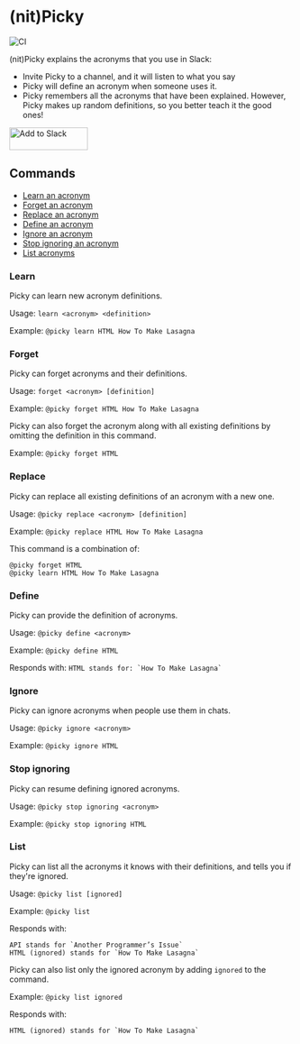 # (nit)Picky

![CI](https://github.com/ggalmazor/picky/actions/workflows/ci.yml/badge.svg)

(nit)Picky explains the acronyms that you use in Slack:
- Invite Picky to a channel, and it will listen to what you say
- Picky will define an acronym when someone uses it.
- Picky remembers all the acronyms that have been explained. However, Picky makes up random definitions, so you better teach it the good ones!

<a href="https://slack.com/oauth/v2/authorize?client_id=7828417850918.7820563959399&scope=app_mentions:read,channels:history,chat:write,im:history,im:write,reactions:write,team:read&user_scope="><img alt="Add to Slack" height="40" width="139" src="https://platform.slack-edge.com/img/add_to_slack.png" srcSet="https://platform.slack-edge.com/img/add_to_slack.png 1x, https://platform.slack-edge.com/img/add_to_slack@2x.png 2x" /></a>

## Commands

- [Learn an acronym](#learn)
- [Forget an acronym](#forget)
- [Replace an acronym](#replace)
- [Define an acronym](#define)
- [Ignore an acronym](#ignore)
- [Stop ignoring an acronym](#stop-ignoring)
- [List acronyms](#list)

### Learn

Picky can learn new acronym definitions.

Usage: `learn <acronym> <definition>`

Example: `@picky learn HTML How To Make Lasagna`

### Forget

Picky can forget acronyms and their definitions.

Usage: `forget <acronym> [definition]`

Example: `@picky forget HTML How To Make Lasagna`

Picky can also forget the acronym along with all existing definitions by omitting the definition in this command.

Example: `@picky forget HTML`

### Replace

Picky can replace all existing definitions of an acronym with a new one.

Usage: `@picky replace <acronym> [definition]`

Example: `@picky replace HTML How To Make Lasagna`

This command is a combination of:
```
@picky forget HTML
@picky learn HTML How To Make Lasagna
```

### Define

Picky can provide the definition of acronyms.

Usage: `@picky define <acronym>`

Example: `@picky define HTML`

Responds with: ``HTML stands for: `How To Make Lasagna` ``

### Ignore

Picky can ignore acronyms when people use them in chats.

Usage: `@picky ignore <acronym>`

Example: `@picky ignore HTML`

### Stop ignoring

Picky can resume defining ignored acronyms.

Usage: `@picky stop ignoring <acronym>`

Example: `@picky stop ignoring HTML`

### List

Picky can list all the acronyms it knows with their definitions, and tells you if they're ignored.

Usage: `@picky list [ignored]`

Example: `@picky list`

Responds with: 
```
API stands for `Another Programmer’s Issue`
HTML (ignored) stands for `How To Make Lasagna`
```

Picky can also list only the ignored acronym by adding `ignored` to the command.

Example: `@picky list ignored`

Responds with:
```
HTML (ignored) stands for `How To Make Lasagna`
```
